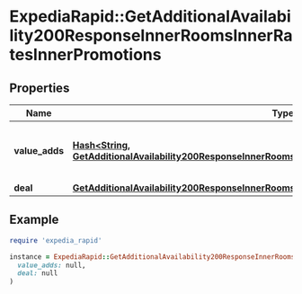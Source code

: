 # ExpediaRapid::GetAdditionalAvailability200ResponseInnerRoomsInnerRatesInnerPromotions

## Properties

| Name | Type | Description | Notes |
| ---- | ---- | ----------- | ----- |
| **value_adds** | [**Hash&lt;String, GetAdditionalAvailability200ResponseInnerRoomsInnerRatesInnerPromotionsValueAddsValue&gt;**](GetAdditionalAvailability200ResponseInnerRoomsInnerRatesInnerPromotionsValueAddsValue.md) | A collection of value adds that apply to this rate. | [optional] |
| **deal** | [**GetAdditionalAvailability200ResponseInnerRoomsInnerRatesInnerPromotionsDeal**](GetAdditionalAvailability200ResponseInnerRoomsInnerRatesInnerPromotionsDeal.md) |  | [optional] |

## Example

```ruby
require 'expedia_rapid'

instance = ExpediaRapid::GetAdditionalAvailability200ResponseInnerRoomsInnerRatesInnerPromotions.new(
  value_adds: null,
  deal: null
)
```

